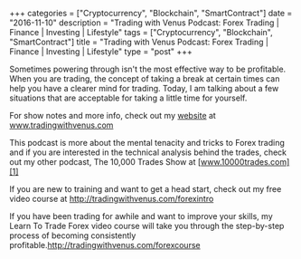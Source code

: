 +++
categories = ["Cryptocurrency", "Blockchain", "SmartContract"]
date = "2016-11-10"
description = "Trading with Venus Podcast: Forex Trading | Finance | Investing | Lifestyle"
tags = ["Cryptocurrency", "Blockchain", "SmartContract"]
title = "Trading with Venus Podcast: Forex Trading | Finance | Investing | Lifestyle"
type = "post"
+++

Sometimes powering through isn't the most effective way to be
profitable. When you are trading, the concept of taking a break at
certain times can help you have a clearer mind for trading. Today, I am
talking about a few situations that are acceptable for taking a little
time for yourself.

For show notes and more info, check out my [website](https://www.playgroundfx.com/blog/website-for-forex-trading/) at
www.tradingwithvenus.com

This podcast is more about the mental tenacity and tricks to Forex
trading and if you are interested in the technical analysis behind the
trades, check out my other podcast, The 10,000 Trades Show at
[www.10000trades.com][1]



If you are new to training and want to get a head start, check out my
free video course at http://tradingwithvenus.com/forexintro

If you have been trading for awhile and want to improve your skills, my
Learn To Trade Forex video course will take you through the step-by-step
process of becoming consistently
profitable.http://tradingwithvenus.com/forexcourse

   [1]: http://www.10000trades.com